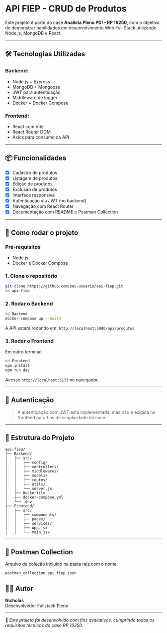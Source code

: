 # API FIEP - CRUD de Produtos

Este projeto é parte do case **Analista Pleno PDI – RP 16250**, com o objetivo de demonstrar habilidades em desenvolvimento Web Full Stack utilizando Node.js, MongoDB e React.

---

## 🛠️ Tecnologias Utilizadas

### Backend:
- Node.js + Express
- MongoDB + Mongoose
- JWT para autenticação
- Middleware de logger
- Docker + Docker Compose

### Frontend:
- React com Vite
- React Router DOM
- Axios para consumo da API

---

## 📦 Funcionalidades

- [x] Cadastro de produtos
- [x] Listagem de produtos
- [x] Edição de produtos
- [x] Exclusão de produtos
- [x] Interface responsiva
- [x] Autenticação via JWT (no backend)
- [x] Navegação com React Router
- [x] Documentação com README e Postman Collection

---

## 🚀 Como rodar o projeto

### Pré-requisitos
- Node.js
- Docker e Docker Compose

### 1. Clone o repositório
```bash
git clone https://github.com/seu-usuario/api-fiep.git
cd api-fiep
```

### 2. Rodar o Backend

```bash
cd Backend
docker-compose up --build
```

A API estará rodando em: `http://localhost:5000/api/produtos`

### 3. Rodar o Frontend

Em outro terminal:

```bash
cd Frontend
npm install
npm run dev
```

Acesse `http://localhost:5173` no navegador.

---

## 🔐 Autenticação

> A autenticação com JWT está implementada, mas não é exigida no frontend para fins de simplicidade do case.

---

## 📁 Estrutura do Projeto

```
api-fiep/
├── Backend/
│   ├── src/
│   │   ├── config/
│   │   ├── controllers/
│   │   ├── middlewares/
│   │   ├── models/
│   │   ├── routes/
│   │   ├── utils/
│   │   └── server.js
│   ├── Dockerfile
│   ├── docker-compose.yml
│   └── .env
├── Frontend/
│   ├── src/
│   │   ├── components/
│   │   ├── pages/
│   │   ├── services/
│   │   ├── App.jsx
│   │   └── main.jsx
```

---

## 📮 Postman Collection

Arquivo de coleção incluído na pasta raiz com o nome:
```
postman_collection_api_fiep.json
```


## 👨‍💻 Autor

**Nicholas**  
 Desenvolvedor Fullstack Pleno

---

📝 *Este projeto foi desenvolvido com fins avaliativos, cumprindo todos os requisitos técnicos do case RP 16250.*

